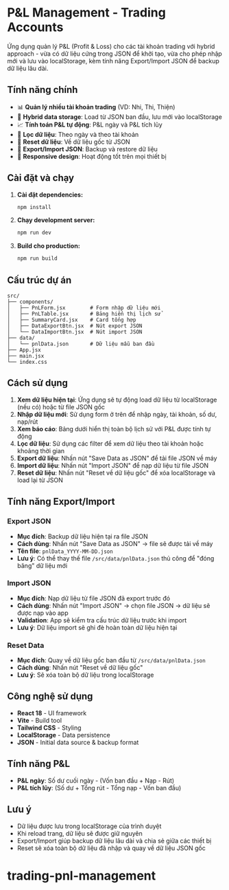 # P&L Management - Trading Accounts

Ứng dụng quản lý P&L (Profit & Loss) cho các tài khoản trading với hybrid approach - vừa có dữ liệu cứng trong JSON để khởi tạo, vừa cho phép nhập mới và lưu vào localStorage, kèm tính năng Export/Import JSON để backup dữ liệu lâu dài.

## Tính năng chính

- 📊 **Quản lý nhiều tài khoản trading** (VD: Nhi, Thi, Thiện)
- 💾 **Hybrid data storage**: Load từ JSON ban đầu, lưu mới vào localStorage
- 📈 **Tính toán P&L tự động**: P&L ngày và P&L tích lũy
- 📅 **Lọc dữ liệu**: Theo ngày và theo tài khoản
- 🔄 **Reset dữ liệu**: Về dữ liệu gốc từ JSON
- 💾 **Export/Import JSON**: Backup và restore dữ liệu
- 📱 **Responsive design**: Hoạt động tốt trên mọi thiết bị

## Cài đặt và chạy

1. **Cài đặt dependencies:**
   ```bash
   npm install
   ```

2. **Chạy development server:**
   ```bash
   npm run dev
   ```

3. **Build cho production:**
   ```bash
   npm run build
   ```

## Cấu trúc dự án

```
src/
├── components/
│   ├── PnLForm.jsx        # Form nhập dữ liệu mới
│   ├── PnLTable.jsx       # Bảng hiển thị lịch sử
│   ├── SummaryCard.jsx    # Card tổng hợp
│   ├── DataExportBtn.jsx  # Nút export JSON
│   └── DataImportBtn.jsx  # Nút import JSON
├── data/
│   └── pnlData.json       # Dữ liệu mẫu ban đầu
├── App.jsx
├── main.jsx
└── index.css
```

## Cách sử dụng

1. **Xem dữ liệu hiện tại**: Ứng dụng sẽ tự động load dữ liệu từ localStorage (nếu có) hoặc từ file JSON gốc
2. **Nhập dữ liệu mới**: Sử dụng form ở trên để nhập ngày, tài khoản, số dư, nạp/rút
3. **Xem báo cáo**: Bảng dưới hiển thị toàn bộ lịch sử với P&L được tính tự động
4. **Lọc dữ liệu**: Sử dụng các filter để xem dữ liệu theo tài khoản hoặc khoảng thời gian
5. **Export dữ liệu**: Nhấn nút "Save Data as JSON" để tải file JSON về máy
6. **Import dữ liệu**: Nhấn nút "Import JSON" để nạp dữ liệu từ file JSON
7. **Reset dữ liệu**: Nhấn nút "Reset về dữ liệu gốc" để xóa localStorage và load lại từ JSON

## Tính năng Export/Import

### Export JSON
- **Mục đích**: Backup dữ liệu hiện tại ra file JSON
- **Cách dùng**: Nhấn nút "Save Data as JSON" → file sẽ được tải về máy
- **Tên file**: `pnlData_YYYY-MM-DD.json`
- **Lưu ý**: Có thể thay thế file `/src/data/pnlData.json` thủ công để "đóng băng" dữ liệu mới

### Import JSON
- **Mục đích**: Nạp dữ liệu từ file JSON đã export trước đó
- **Cách dùng**: Nhấn nút "Import JSON" → chọn file JSON → dữ liệu sẽ được nạp vào app
- **Validation**: App sẽ kiểm tra cấu trúc dữ liệu trước khi import
- **Lưu ý**: Dữ liệu import sẽ ghi đè hoàn toàn dữ liệu hiện tại

### Reset Data
- **Mục đích**: Quay về dữ liệu gốc ban đầu từ `/src/data/pnlData.json`
- **Cách dùng**: Nhấn nút "Reset về dữ liệu gốc"
- **Lưu ý**: Sẽ xóa toàn bộ dữ liệu trong localStorage

## Công nghệ sử dụng

- **React 18** - UI framework
- **Vite** - Build tool
- **Tailwind CSS** - Styling
- **LocalStorage** - Data persistence
- **JSON** - Initial data source & backup format

## Tính năng P&L

- **P&L ngày**: Số dư cuối ngày - (Vốn ban đầu + Nạp - Rút)
- **P&L tích lũy**: (Số dư + Tổng rút - Tổng nạp - Vốn ban đầu)

## Lưu ý

- Dữ liệu được lưu trong localStorage của trình duyệt
- Khi reload trang, dữ liệu sẽ được giữ nguyên
- Export/Import giúp backup dữ liệu lâu dài và chia sẻ giữa các thiết bị
- Reset sẽ xóa toàn bộ dữ liệu đã nhập và quay về dữ liệu JSON gốc
# trading-pnl-management
